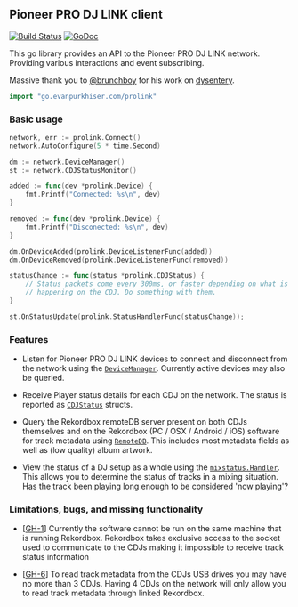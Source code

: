 ## Pioneer PRO DJ LINK client

[![Build Status](https://travis-ci.org/EvanPurkhiser/prolink-go.svg?branch=master)](https://travis-ci.org/EvanPurkhiser/prolink-go)
[![GoDoc](https://godoc.org/go.evanpurkhiser.com/prolink?status.svg)](https://godoc.org/go.evanpurkhiser.com/prolink)

This go library provides an API to the Pioneer PRO DJ LINK network. Providing
various interactions and event subscribing.

Massive thank you to [@brunchboy](https://github.com/brunchboy) for his work on
[dysentery](https://github.com/brunchboy/dysentery).

```go
import "go.evanpurkhiser.com/prolink"
```

### Basic usage

```go
network, err := prolink.Connect()
network.AutoConfigure(5 * time.Second)

dm := network.DeviceManager()
st := network.CDJStatusMonitor()

added := func(dev *prolink.Device) {
    fmt.Printf("Connected: %s\n", dev)
}

removed := func(dev *prolink.Device) {
    fmt.Printf("Disconected: %s\n", dev)
}

dm.OnDeviceAdded(prolink.DeviceListenerFunc(added))
dm.OnDeviceRemoved(prolink.DeviceListenerFunc(removed))

statusChange := func(status *prolink.CDJStatus) {
    // Status packets come every 300ms, or faster depending on what is
    // happening on the CDJ. Do something with them.
}

st.OnStatusUpdate(prolink.StatusHandlerFunc(statusChange));
```

### Features

- Listen for Pioneer PRO DJ LINK devices to connect and disconnect from the
  network using the
  [`DeviceManager`](https://godoc.org/go.evanpurkhiser.com/prolink#DeviceManager).
  Currently active devices may also be queried.

- Receive Player status details for each CDJ on the network. The status is
  reported as
  [`CDJStatus`](https://godoc.org/go.evanpurkhiser.com/prolink#CDJStatus)
  structs.

- Query the Rekordbox remoteDB server present on both CDJs themselves and on
  the Rekordbox (PC / OSX / Android / iOS) software for track metadata using
  [`RemoteDB`](https://godoc.org/go.evanpurkhiser.com/prolink#RemoteDB). This
  includes most metadata fields as well as (low quality) album artwork.

- View the status of a DJ setup as a whole using the
  [`mixstatus.Handler`](https://godoc.org/github.com/EvanPurkhiser/prolink-go/mixstatus#Handler).
  This allows you to determine the status of tracks in a mixing situation. Has
  the track been playing long enough to be considered 'now playing'?

### Limitations, bugs, and missing functionality

- [[GH-1](https://github.com/EvanPurkhiser/prolink-go/issues/1)] Currently the
  software cannot be run on the same machine that is running Rekordbox.
  Rekordbox takes exclusive access to the socket used to communicate to the
  CDJs making it impossible to receive track status information

- [[GH-6](https://github.com/EvanPurkhiser/prolink-go/issues/6)] To read track
  metadata from the CDJs USB drives you may have no more than 3 CDJs. Having 4
  CDJs on the network will only allow you to read track metadata through
  linked Rekordbox.

